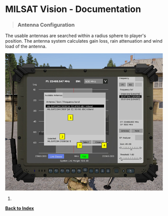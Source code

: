 # MILSAT Vision - Documentation
> ### Antenna Configuration

The usable antennas are searched within a radius sphere to player's position. The antenna system calculates gain loss, rain attenuation and wind load of the antenna.

![Antenna](img/sat_antenna_tab.png)

1. 

**[Back to Index](index.md)**
